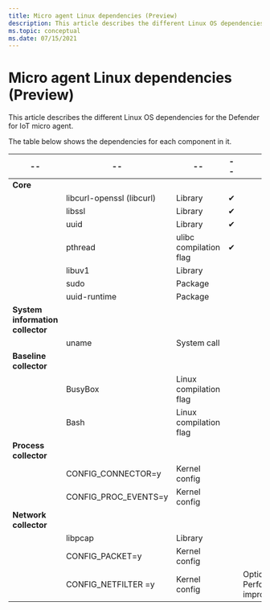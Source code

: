 ```yaml
---
title: Micro agent Linux dependencies (Preview)  
description: This article describes the different Linux OS dependencies for the Defender for IoT micro agent. 
ms.topic: conceptual
ms.date: 07/15/2021
---
```


# Micro agent Linux dependencies (Preview)

This article describes the different Linux OS dependencies for the Defender for IoT micro agent. 

The table below shows the dependencies for each component in it. 

| -- | -- | -- | -- | -- |
|--|--|--|--|--|
| **Core** |  |  |  |  |
|  | libcurl-openssl (libcurl) | Library | ✔ |  |
|  | libssl | Library | ✔ |  |
|  | uuid | Library | ✔ |  |
|  | pthread | ulibc compilation flag | ✔ |  |
|  | libuv1 | Library |  |  |
|  | sudo | Package |  |  |
|  | uuid-runtime | Package |  |  |
| **System information collector** |  |  |  |  |
|  | uname | System call |  |  |
| **Baseline collector** |  |  |  |  |
|  | BusyBox | Linux compilation flag |  |  |
|  | Bash | Linux compilation flag |  |  |
| **Process collector** |  |  |  |  |
|  | CONFIG_CONNECTOR=y | Kernel config |  |  |
|  | CONFIG_PROC_EVENTS=y | Kernel config |  |  |
| **Network collector** |  |  |  |  |
|  | libpcap | Library |  |  |
|  | CONFIG_PACKET=y | Kernel config |  |  |
|  | CONFIG_NETFILTER =y | Kernel config |  | Optional – Performance improvement |